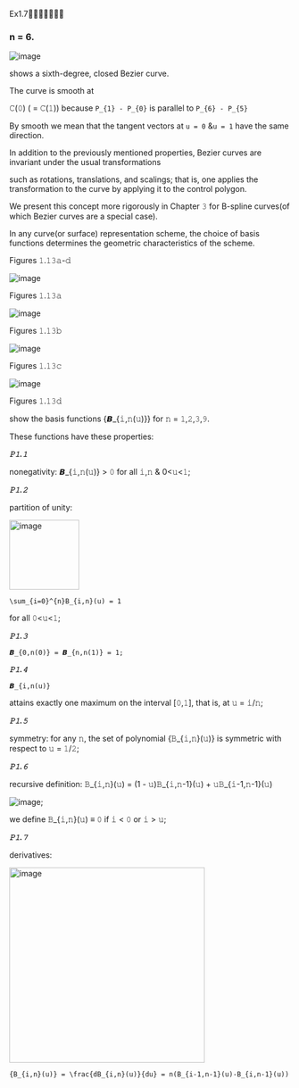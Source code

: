Ex1.7🚩🚩🚩🚩🚩🚩🚩

### n = 6.

![image](https://github.com/ChenxingWang93/ComputationalGeometry/assets/31954987/fc774b45-46d8-4595-b1c6-1d88ff9abe69)

shows a sixth-degree, closed Bezier curve.

The curve is smooth at 

𝙲(𝟶) ( = 𝙲(𝟷)) because `P_{𝟷} - P_{𝟶}` is parallel to `P_{𝟼} - P_{𝟻}`

By smooth we mean that the tangent vectors at `𝚞 = 𝟶` &`𝚞 = 𝟷` have the same direction.

In addition to the previously mentioned properties, Bezier curves are invariant under the usual transformations 

such as rotations, translations, and scalings; that is, one applies the transformation to the curve by applying it to the control polygon.

We present this concept more rigorously in Chapter 𝟹 for B-spline curves(of which Bezier curves are a special case).

  In any curve(or surface) representation scheme, the choice of basis functions determines the geometric characteristics of the scheme. 

Figures 𝟷.𝟷𝟹𝚊-𝚍

![image](https://github.com/ChenxingWang93/ComputationalGeometry/assets/31954987/a3c96c1c-807f-4a9e-b27c-2e14fe523c36)

Figures 𝟷.𝟷𝟹𝚊

![image](https://github.com/ChenxingWang93/ComputationalGeometry/assets/31954987/3637e53b-af83-4a21-b63e-93a6f277a925)

Figures 𝟷.𝟷𝟹𝚋

![image](https://github.com/ChenxingWang93/ComputationalGeometry/assets/31954987/cb673e33-f323-4377-b48c-510525ebb526)

Figures 𝟷.𝟷𝟹𝚌

![image](https://github.com/ChenxingWang93/ComputationalGeometry/assets/31954987/00f86b4e-1ce5-4841-a75f-40fae1d620d2)

Figures 𝟷.𝟷𝟹𝚍

show the basis functions {𝘽_{𝚒,𝚗(𝚞)}} for 𝚗 = 𝟷,𝟸,𝟹,𝟿.

These functions have these properties:

***𝙿𝟷.𝟷***

nonegativity: 𝘽_{𝚒,𝚗(𝚞)} > 𝟶 for all 𝚒,𝚗 & 0<𝚞<𝟷;

***𝙿𝟷.𝟸***

partition of unity:

<img width="125" alt="image" src="https://github.com/ChenxingWang93/ComputationalGeometry/assets/31954987/11449d14-9f86-4b66-9a41-5f62e1a1212f">

```
\sum_{i=0}^{n}B_{i,n}(u) = 1
```
for all 𝟶<𝚞<𝟷;

***𝙿𝟷.𝟹***
```
𝘽_{𝟶,𝚗(𝟶)} = 𝘽_{𝚗,𝚗(𝟷)} = 𝟷;
```

***𝙿𝟷.𝟺***
```
𝘽_{𝚒,𝚗(𝚞)}
```
attains exactly one maximum on the interval [𝟶,𝟷], that is, at 𝚞 = 𝚒/𝚗;

***𝙿𝟷.𝟻***

symmetry: for any 𝚗, the set of polynomial {𝙱_{𝚒,𝚗}(𝚞)} is symmetric with respect to 𝚞 = 𝟷/𝟸;

***𝙿𝟷.𝟼***

recursive definition: 𝙱_{𝚒,𝚗}(𝚞) = (1 - 𝚞)𝙱_{𝚒,𝚗-1}(𝚞) + 𝚞𝙱_{𝚒-1,𝚗-1}(𝚞)

![image](https://github.com/ChenxingWang93/ComputationalGeometry/assets/31954987/7658ed1e-07d8-40dd-931a-07168b71bfaa);

we define 𝙱_{𝚒,𝚗}(𝚞) ≡ 𝟶 if 𝚒 < 𝟶 or 𝚒 > 𝚞;

***𝙿𝟷.𝟽***

derivatives:

<img width="350" alt="image" src="https://github.com/ChenxingWang93/ComputationalGeometry/assets/31954987/c09e3a96-8668-45d0-a81c-8d891eecabb9">

```
{B_{i,n}(u)} = \frac{dB_{i,n}(u)}{du} = n(B_{i-1,n-1}(u)-B_{i,n-1}(u))
```








